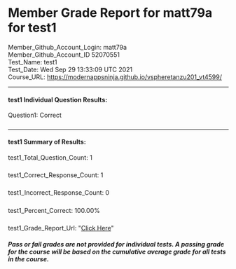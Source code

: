 # Member Grade Report for matt79a for test1  
   
Member_Github_Account_Login: matt79a  
Member_Github_Account_ID 52070551  
Test_Name: test1  
Test_Date: Wed Sep 29 13:33:09 UTC 2021  
Course_URL: https://modernappsninja.github.io/vspheretanzu201_vt4599/  
   
---  
#### test1 Individual Question Results:  
Question1: Correct  
#####  
---  
#### test1 Summary of Results:  
test1_Total_Question_Count: 1  
#####  
test1_Correct_Response_Count: 1  
#####  
test1_Incorrect_Response_Count: 0  
#####  
test1_Percent_Correct: 100.00%  
#####  
test1_Grade_Report_Url: "[Click Here](https://github.com/modernappsninjas/matt79a/blob/main/static/userdata/courses/vspheretanzu201_vt4599/grade_report.pr416.test1.md)"
##### Pass or fail grades are not provided for individual tests. A passing grade for the course will be based on the cumulative average grade for all tests in the course.  
